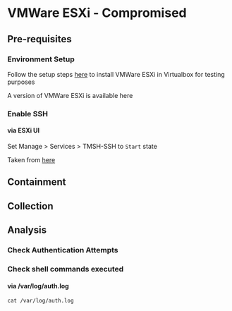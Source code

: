 # VMWare ESXi - Compromised

## Pre-requisites

### Environment Setup

Follow the setup steps [here](https://www.wintips.org/how-to-install-vmware-esxi-on-virtualbox/) to install VMWare ESXi in Virtualbox for testing purposes

A version of VMWare ESXi is available here

### Enable SSH

#### via ESXi UI

Set Manage > Services > TMSH-SSH to `Start` state

Taken from [here](https://www.serversaustralia.com.au/articles/virtualisation/vmware-esxi)

## Containment

## Collection

## Analysis

### Check Authentication Attempts

### Check shell commands executed

#### via /var/log/auth.log
```
cat /var/log/auth.log
``` 
